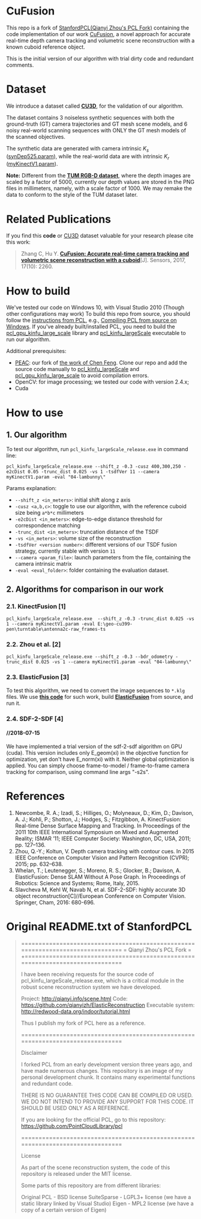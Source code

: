 ﻿
# CuFusion #
This repo is a fork of [StanfordPCL(Qianyi Zhou's PCL Fork)](https://github.com/qianyizh/StanfordPCL "qianyizh/StanfordPCL") containing the code implementation of our work [CuFusion], a novel approach for  accurate real-time depth camera tracking and volumetric scene reconstruction with a known cuboid reference object.

This is the initial version of our algorithm with trial dirty code and redundant comments.

# Dataset #
We introduce a dataset called **[CU3D]**, for the validation of our algorithm. 

The dataset contains 3 noiseless synthetic sequences with both the ground-truth (GT) camera trajectories and GT mesh scene models, and 6 noisy real-world scanning sequences with ONLY the GT mesh models of the scanned objectives. 

The synthetic data are generated with camera intrinsic $K_s$ ([synDep525.param]), while the real-world data are with intrinsic $K_r$ ([myKinectV1.param]).

**Note:** Different from the [**TUM RGB-D dataset**](https://vision.in.tum.de/data/datasets/rgbd-dataset/file_formats#color_images_and_depth_maps), where the depth images are scaled by a factor of 5000, currently our depth values are stored in the PNG files in millimeters, namely, with a scale factor of 1000. We may remake the data to conform to the style of the TUM dataset later.

# Related Publications #

If you find this **code** or [CU3D] dataset valuable for your research please cite this work:
> Zhang C, Hu Y. **[CuFusion: Accurate real-time camera tracking and volumetric scene reconstruction with a cuboid](https://www.mdpi.com/1424-8220/17/10/2260)**[J]. Sensors, 2017, 17(10): 2260.

# How to build #
We've tested our code on Windows 10, with Visual Studio 2010 (Though other configurations may work)
To build this repo from source, you should follow the [instructions from PCL](https://github.com/PointCloudLibrary/pcl#compiling), e.g., [Compiling PCL from source on Windows](http://www.pointclouds.org/documentation/tutorials/compiling_pcl_windows.php).
If you've already built/installed PCL, you need to build the [pcl_gpu_kinfu_large_scale] library and [pcl_kinfu_largeScale] executable to run our algorithm.

Additional prerequisites:
- [PEAC]: our fork of [the work of Chen Feng](http://simbaforrest.github.io/blog/2015/10/16/peac.html). Clone our repo and add the source code manually to [pcl_kinfu_largeScale] and [pcl_gpu_kinfu_large_scale] to avoid compilation errors.
- OpenCV: for image processing; we tested our code with version 2.4.x;
- Cuda

[CuFusion]: https://www.mdpi.com/1424-8220/17/10/2260
[cu3d]: https://drive.google.com/open?id=0B4vahSr3aGadN0ozUmE3dVNSXzA
[peac]: https://github.com/zhangxaochen/peac
[pcl_kinfu_largeScale]: https://github.com/zhangxaochen/CuFusion/tree/master/gpu/kinfu_large_scale/tools
[pcl_gpu_kinfu_large_scale]: https://github.com/zhangxaochen/CuFusion/tree/master/gpu/kinfu_large_scale
[synDep525.param]: https://drive.google.com/open?id=0B4vahSr3aGadbXB2S2kzS3lJUVk
[myKinectV1.param]: https://drive.google.com/open?id=0B4vahSr3aGadNGplM05pN3FqSGs

# How to use #
## 1. Our algorithm
To test our algorithm, run `pcl_kinfu_largeScale_release.exe` in command line:

```
pcl_kinfu_largeScale_release.exe --shift_z -0.3 -cusz 400,300,250 -e2cDist 0.05 -trunc_dist 0.025 -vs 1 -tsdfVer 11 --camera myKinectV1.param -eval "04-lambunny\"
```
Params explanation:
- `--shift_z <in_meters>`: initial shift along z axis
- `-cusz <a,b,c>`: toggle to use our algorithm, with the reference cuboid size being `a*b*c` millimeters
- `-e2cDist <in_meters>`: edge-to-edge distance threshold for correspondence matching
- `-trunc_dist <in_meters>`: truncation distance of the TSDF
- `-vs <in_meters>`: volume size of the reconstruction
- `-tsdfVer <version number>`: different versions of our TSDF fusion strategy, currently stable with version `11`
- `--camera <param_file>`: launch parameters from the file, containing the camera intrinsic matrix
- `-eval <eval_folder>`: folder containing the evaluation dataset.

## 2. Algorithms for comparison in our work
### 2.1. KinectFusion [1]

```
pcl_kinfu_largeScale_release.exe  --shift_z -0.3 -trunc_dist 0.025 -vs 1 --camera myKinectV1.param -eval E:\geo-cu399-pen\turntable\antenna2c-raw_frames-ts
```

### 2.2. Zhou et al. [2]

```
pcl_kinfu_largeScale_release.exe --shift_z -0.3 --bdr_odometry -trunc_dist 0.025 -vs 1 --camera myKinectV1.param -eval "04-lambunny\"
```

### 2.3. ElasticFusion [3]
To test this algorithm, we need to convert the image sequences to  `*.klg` files. We use [**this code**](https://github.com/HTLife/png_to_klg) for such work, build [**ElasticFusion**](https://github.com/mp3guy/ElasticFusion) from source, and run it.

### 2.4. SDF-2-SDF [4]
#### //2018-07-15
We have implemented a trial version of the sdf-2-sdf algorithm on GPU (cuda). This version includes only E_geom(xi) in the objective function for optimization, yet don't have E_norm(xi) with it. Neither global optimization is applied. You can simply choose frame-to-model / frame-to-frame camera tracking for comparison, using command line args "-s2s". 

# References
1. Newcombe, R. A.; Izadi, S.; Hilliges, O.; Molyneaux, D.; Kim, D.; Davison, A. J.; Kohli, P.; Shotton, J.; 				Hodges, S.; Fitzgibbon, A. KinectFusion: Real-time Dense Surface Mapping and Tracking. In Proceedings of the 2011 10th IEEE International Symposium on Mixed and Augmented Reality; ISMAR ’11; IEEE Computer Society: Washington, DC, USA, 2011; pp. 127–136.
2. Zhou, Q.-Y.; Koltun, V. Depth camera tracking with contour cues. In 2015 IEEE Conference on Computer Vision and Pattern Recognition (CVPR); 2015; pp. 632–638.
3. Whelan, T.; Leutenegger, S.; Moreno, R. S.; Glocker, B.; Davison, A. ElasticFusion: Dense SLAM Without A Pose Graph. In Proceedings of Robotics: Science and Systems; Rome, Italy, 2015.
4. Slavcheva M, Kehl W, Navab N, et al. SDF-2-SDF: highly accurate 3D object reconstruction[C]//European Conference on Computer Vision. Springer, Cham, 2016: 680-696.


# Original README.txt of StanfordPCL
> ===============================================================================
> =                          Qianyi Zhou's PCL Fork                             =
> +==============================================================================
> 
> I have been receiving requests for the source code of 
> pcl_kinfu_largeScale_release.exe, which is a critical module in the robust
> scene reconstruction system we have developed.
> 
> Project: http://qianyi.info/scene.html
> Code: https://github.com/qianyizh/ElasticReconstruction
> Executable system: http://redwood-data.org/indoor/tutorial.html
> 
> Thus I publish my fork of PCL here as a reference.
> 
> ===============================================================================
> 
> Disclaimer
> 
> I forked PCL from an early development version three years ago, and have made
> numerous changes. This repository is an image of my personal development chunk.
> It contains many experimental functions and redundant code.
> 
> THERE IS NO GUARANTEE THIS CODE CAN BE COMPILED OR USED. WE DO NOT INTEND TO
> PROVIDE ANY SUPPORT FOR THIS CODE. IT SHOULD BE USED ONLY AS A REFERENCE.
> 
> If you are looking for the official PCL, go to this repository:
> https://github.com/PointCloudLibrary/pcl
> 
> ===============================================================================
> 
> License
> 
> As part of the scene reconstruction system, the code of this repository is
> released under the MIT license.
> 
> Some parts of this repository are from different libraries:
> 
> Original PCL - BSD license
> SuiteSparse - LGPL3+ license (we have a static library linked by Visual Studio)
> Eigen - MPL2 license (we have a copy of a certain version of Eigen)



